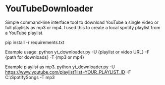 # YouTubeDownloader
Simple command-line interface tool to download YouTube a single video or full playlists as mp3 or mp4. I used this to create a local spotify playlist from a YouTube playlist.

pip install -r requirements.txt

Example usage:
python yt_downloader.py -U {playlist or video URL} -F {path for downloads} -T {mp3 or mp4}

Example playlist as mp3.
python yt_downloader.py -U https://www.youtube.com/playlist?list=YOUR_PLAYLIST_ID -F C:\SpotifySongs -T mp3
